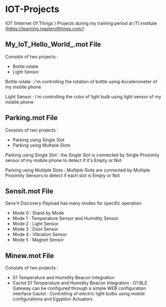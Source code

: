 # IOT-Projects
IOT (Internet Of Things ) Projects during my training period at ITI institute (https://learning.masterofthings.com/)

## My_IoT_Hello_World_.mot File 

Consists of two projects :

*   Bottle rotate
*   Light Sensor

Bottle rotate : i'm controlling the rotation of bottle using Accelerometer of my mobile phone

Light Sensor : i'm controlling the color of light bulb using light sensor of my mobile phone 

## Parking.mot File

Consists of two projects :

*   Parking using Single Slot
*   Parking using Multiple Slots

Parking using Single Slot : the Single Slot is connected by Single Proximity sensor of my mobile phone to detect if it's Empty or Not 

Parking using Multiple Slots : Multiple Slots are connected by Multiple Proximity Sensors to detect if each slot is Empty or Not

## Sensit.mot File

Sens’it Discovery Payload has many modes for specific operation 

*   Mode 0 : Stand by Mode
*   Mode 1 : Temperature Sensor and Humidity Sensor
*   Mode 2 : Light Sensor
*   Mode 3 : Door Sensor
*   Mode 4 : Vibration Sensor
*   Mode 5 : Magnet Sensor

## Minew.mot File
Consists of two projects :

*   S1 Temperature and Humidity Beacon Integration
*   CacIot
S1 Temperature and Humidity Beacon Integration : G1 BLE Gateway can be configured through a simple WEB configuration interface
CacIot : Controlling of electric light bulbs using mobile configurations and Egyption Actuators

